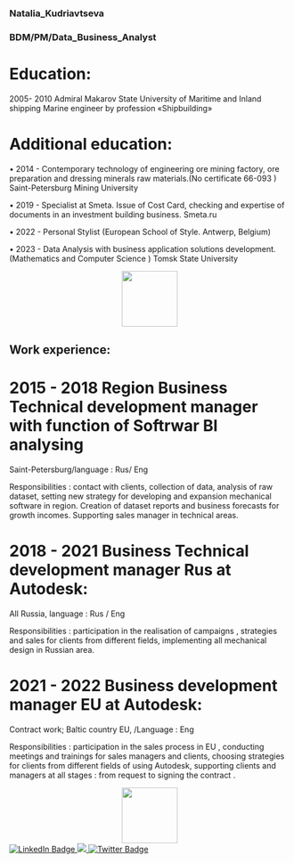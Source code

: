 ### Natalia_Kudriavtseva

### BDM/PM/Data_Business_Analyst

# Education:

2005- 2010 Admiral Makarov State University of Maritime and Inland shipping 
Marine engineer by profession «Shipbuilding»

# Additional education:

• 2014 - Contemporary technology of engineering ore mining factory, ore preparation and dressing minerals raw materials.(No certificate 66-093 ) Saint-Petersburg Mining University

• 2019 - Specialist at Smeta. Issue of Cost Card, checking and expertise of documents in an investment building business. Smeta.ru

• 2022 - Personal Stylist (European School of Style. Antwerp, Belgium)

• 2023 - Data Analysis with business application solutions development. (Mathematics and Computer Science ) Tomsk State University

<div id="header" align="center">
  <img src="https://media.giphy.com/media/v1.Y2lkPTc5MGI3NjExMWt2MzZjNDUwMXd3NjJvMDQ1bmM2MWZiYjVsN3BrazNyOTgzeTU4YyZlcD12MV9pbnRlcm5hbF9naWZfYnlfaWQmY3Q9Zw/UsptfyOo3RLVf9fErh/giphy.gif)https://media.giphy.com/media/v1.Y2lkPTc5MGI3NjExMWt2MzZjNDUwMXd3NjJvMDQ1bmM2MWZiYjVsN3BrazNyOTgzeTU4YyZlcD12MV9pbnRlcm5hbF9naWZfYnlfaWQmY3Q9Zw/UsptfyOo3RLVf9fErh/giphy.gif" width="100"/>
</div>

## Work experience:

# 2015 - 2018 Region Business Technical development manager with function of Softrwar BI analysing

Saint-Petersburg/language : Rus/ Eng

Responsibilities : contact with clients, collection of data, analysis of raw dataset, setting new strategy for developing and expansion mechanical software in region. Creation of dataset reports and business forecasts for growth incomes. Supporting sales manager in technical areas.

# 2018 - 2021 Business Technical development manager Rus at Autodesk:

All Russia, language : Rus / Eng

Responsibilities : participation in the realisation of campaigns , strategies and sales for clients from different fields, implementing all mechanical design in Russian area.

# 2021 - 2022 Business development manager EU at Autodesk:

Contract work; Baltic country EU, /Language : Eng

Responsibilities : participation in the sales process in EU , conducting meetings and trainings for sales managers and clients, choosing
strategies for clients from different fields of using Autodesk, supporting clients and managers at all stages : from request to signing the contract .

<div id="header" align="center">
  <img src="https://media.giphy.com/media/a9d3bbcM3ImXe/giphy.gif" width="100"/>
</div>


<div id="badges">
  <a href="https://www.linkedin.com/in/natalia-kudriavtseva-296364236/">
    <img src="https://img.shields.io/badge/LinkedIn-blue?style=for-the-badge&logo=linkedin&logoColor=white" alt="LinkedIn Badge"/>
  </a>
  <a href="http://nataliakudriavtseva.tilda.ws">
    <img src="https://img.shields.io/website/http/www.website.com/path/to/page.html.svg"/>
  </a>
  <a href="your-twitter-URL">
    <img src="https://img.shields.io/website/http/www.website.com/path/to/page.html.svg" alt="Twitter Badge"/>
  </a>
</div>

